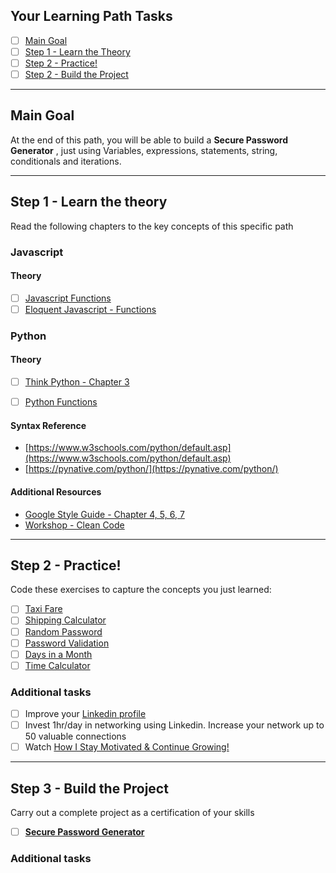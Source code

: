 ## Your Learning Path Tasks

- [ ] [Main Goal](#main-goal)
- [ ] [Step 1 - Learn the Theory](#step-1---learn-the-theory)
- [ ] [Step 2 - Practice!](#step-2---practice)
- [ ] [Step 2 - Build the Project](#step-3---build-the-project)
  
<hr>

## **Main Goal**

At the end of this path, you will be able to build a **Secure Password Generator** , just using Variables, expressions, statements, string, conditionals and iterations.

<hr>

## **Step 1** - Learn the theory

Read the following chapters to the key concepts of this specific path

### **Javascript**

#### Theory
- [ ] [Javascript Functions](https://www.w3schools.com/js/js_functions.asp)
- [ ] [Eloquent Javascript - Functions](https://eloquentjavascript.net/03_functions.html)

### **Python**

#### Theory
- [ ] [Think Python - Chapter 3](https://greenteapress.com/thinkpython2/thinkpython2.pdf)
- [ ] [Python Functions](https://www.w3schools.com/python/python_functions.asp)


#### Syntax Reference
- [https://www.w3schools.com/python/default.asp](https://www.w3schools.com/python/default.asp)  
- [https://pynative.com/python/](https://pynative.com/python/)
  

#### Additional Resources
- [Google Style Guide - Chapter 4, 5, 6, 7](https://google.github.io/styleguide/jsguide.html)
- [Workshop - Clean Code](https://my.tomorrowdevs.com/admin-app/courses/787402/curriculum/lessons/17724902)

<hr>

## **Step 2** - Practice!

Code these exercises to capture the concepts you just learned:
- [ ] [Taxi Fare](./projects/032-taxi-fare/)
- [ ] [Shipping Calculator](./projects/033-shipping-calculator/)
- [ ] [Random Password](./projects/039-random-password/)
- [ ] [Password Validation](./projects/040-password-validation/)
- [ ] [Days in a Month](./projects/043-days-in-a-month/)
- [ ] [Time Calculator](./projects/046-time-calculator/)

### **Additional tasks**
- [ ]  Improve your [Linkedin profile](https://www.linkedin.com/business/sales/blog/profile-best-practices/17-steps-to-a-better-linkedin-profile-in-2017)
- [ ]  Invest 1hr/day in networking using Linkedin. Increase your network up to 50 valuable connections
- [ ]  Watch [How I Stay Motivated & Continue Growing!](https://youtu.be/kWfxZ2jDmP8)
  
<hr>

## **Step 3** - Build the Project
Carry out a complete project as a certification of your skills

- [ ] [**Secure Password Generator**](./projects/final-project/)

### **Additional tasks**


